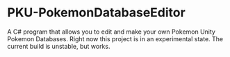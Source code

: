 # PKU-PokemonDatabaseEditor
A C# program that allows you to edit and make your own Pokemon Unity Pokemon Databases.
Right now this project is in an experimental state. The current build is unstable, but works.
